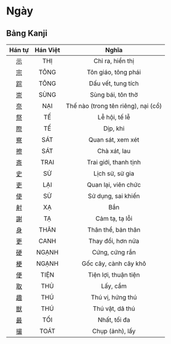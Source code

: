 <link href="styles.css" rel="stylesheet">

# Ngày

## Bảng Kanji

| Hán tự | Hán Việt | Nghĩa |
| :---: | :---: | :---: |
| [<span class="stroke-order">示</span>](https://www.tiengnhatdongian.com/kanji/giai-nghia-kanji-%E7%A4%BA) | THỊ | Chỉ ra, hiển thị |
| [<span class="stroke-order">宗</span>](https://www.tiengnhatdongian.com/kanji/giai-nghia-kanji-%E5%AE%97) | TÔNG | Tôn giáo, tông phái |
| [<span class="stroke-order">踪</span>](https://www.tiengnhatdongian.com/kanji/giai-nghia-kanji-%E8%B8%AA) | TÔNG | Dấu vết, tung tích |
| [<span class="stroke-order">崇</span>](https://www.tiengnhatdongian.com/kanji/giai-nghia-kanji-%E5%B4%87) | SÙNG | Sùng bái, tôn thờ |
| [<span class="stroke-order">奈</span>](https://www.tiengnhatdongian.com/kanji/giai-nghia-kanji-%E5%A5%88) | NẠI | Thế nào (trong tên riêng), nại (cổ) |
| [<span class="stroke-order">祭</span>](https://www.tiengnhatdongian.com/kanji/giai-nghia-kanji-%E7%A5%AD) | TẾ | Lễ hội, tế lễ |
| [<span class="stroke-order">際</span>](https://www.tiengnhatdongian.com/kanji/giai-nghia-kanji-%E9%9A%9B) | TẾ | Dịp, khi |
| [<span class="stroke-order">察</span>](https://www.tiengnhatdongian.com/kanji/giai-nghia-kanji-%E5%AF%9F) | SÁT | Quan sát, xem xét |
| [<span class="stroke-order">擦</span>](https://www.tiengnhatdongian.com/kanji/giai-nghia-kanji-%E6%93%A6) | SÁT | Chà xát, lau |
| [<span class="stroke-order">斎</span>](https://www.tiengnhatdongian.com/kanji/giai-nghia-kanji-%E6%96%8E) | TRAI | Trai giới, thanh tịnh |
| [<span class="stroke-order">史</span>](https://www.tiengnhatdongian.com/kanji/giai-nghia-kanji-%E5%8F%B2) | SỬ | Lịch sử, sử gia |
| [<span class="stroke-order">吏</span>](https://www.tiengnhatdongian.com/kanji/giai-nghia-kanji-%E5%90%8F) | LẠI | Quan lại, viên chức |
| [<span class="stroke-order">使</span>](https://www.tiengnhatdongian.com/kanji/giai-nghia-kanji-%E4%BD%BF) | SỬ | Sử dụng, sai khiến |
| [<span class="stroke-order">射</span>](https://www.tiengnhatdongian.com/kanji/giai-nghia-kanji-%E5%B0%84) | XẠ | Bắn |
| [<span class="stroke-order">謝</span>](https://www.tiengnhatdongian.com/kanji/giai-nghia-kanji-%E8%AC%9D) | TẠ | Cảm tạ, tạ lỗi |
| [<span class="stroke-order">身</span>](https://www.tiengnhatdongian.com/kanji/giai-nghia-kanji-%E8%BA%AB) | THÂN | Thân thể, bản thân |
| [<span class="stroke-order">更</span>](https://www.tiengnhatdongian.com/kanji/giai-nghia-kanji-%E6%9B%B4) | CANH | Thay đổi, hơn nữa |
| [<span class="stroke-order">硬</span>](https://www.tiengnhatdongian.com/kanji/giai-nghia-kanji-%E7%A1%AC) | NGẠNH | Cứng, cứng rắn |
| [<span class="stroke-order">梗</span>](https://www.tiengnhatdongian.com/kanji/giai-nghia-kanji-%E6%A2%97) | NGẠNH | Gốc cây, cành cây khô |
| [<span class="stroke-order">便</span>](https://www.tiengnhatdongian.com/kanji/giai-nghia-kanji-%E4%BE%BF) | TIỆN | Tiện lợi, thuận tiện |
| [<span class="stroke-order">取</span>](https://www.tiengnhatdongian.com/kanji/giai-nghia-kanji-%E5%8F%96) | THỦ | Lấy, cầm |
| [<span class="stroke-order">趣</span>](https://www.tiengnhatdongian.com/kanji/giai-nghia-kanji-%E8%B6%A3) | THÚ | Thú vị, hứng thú |
| [<span class="stroke-order">獣</span>](https://www.tiengnhatdongian.com/kanji/giai-nghia-kanji-%E7%8D%A3) | THÚ | Thú vật, dã thú |
| [<span class="stroke-order">最</span>](https://www.tiengnhatdongian.com/kanji/giai-nghia-kanji-%E6%9C%80) | TỐI | Nhất, tối đa |
| [<span class="stroke-order">撮</span>](https://www.tiengnhatdongian.com/kanji/giai-nghia-kanji-%E6%92%AE) | TOÁT | Chụp (ảnh), lấy |

